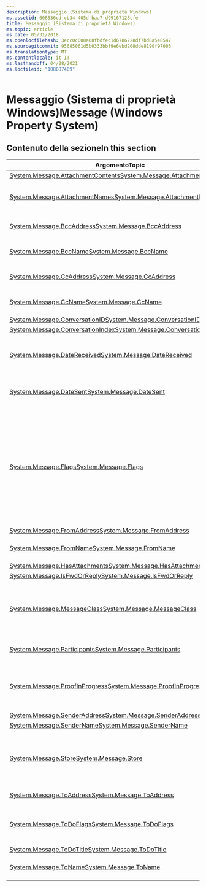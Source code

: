 ```yaml
---
description: Messaggio (Sistema di proprietà Windows)
ms.assetid: 608536cd-cb34-405d-baa7-d99167128cfe
title: Messaggio (Sistema di proprietà Windows)
ms.topic: article
ms.date: 05/31/2018
ms.openlocfilehash: 3ecc0c008a68fbdfec1d6786228df7bd8a5e8547
ms.sourcegitcommit: 95685061d5b0333bbf9e6ebd208dde8190f97005
ms.translationtype: MT
ms.contentlocale: it-IT
ms.lasthandoff: 04/28/2021
ms.locfileid: "108087409"
---
```

# <a name="message-windows-property-system"></a><span data-ttu-id="f5280-103">Messaggio (Sistema di proprietà Windows)</span><span class="sxs-lookup"><span data-stu-id="f5280-103">Message (Windows Property System)</span></span>

## <a name="in-this-section"></a><span data-ttu-id="f5280-104">Contenuto della sezione</span><span class="sxs-lookup"><span data-stu-id="f5280-104">In this section</span></span>



| <span data-ttu-id="f5280-105">Argomento</span><span class="sxs-lookup"><span data-stu-id="f5280-105">Topic</span></span>                                                                                              | <span data-ttu-id="f5280-106">Descrizione</span><span class="sxs-lookup"><span data-stu-id="f5280-106">Description</span></span>                                                                                                                                                                       |
|----------------------------------------------------------------------------------------------------|-----------------------------------------------------------------------------------------------------------------------------------------------------------------------------------|
| [<span data-ttu-id="f5280-107">System.Message.AttachmentContents</span><span class="sxs-lookup"><span data-stu-id="f5280-107">System.Message.AttachmentContents</span></span>](./props-system-message-attachmentcontents.md)<br/> |                                                                                                                                                                                   |
| [<span data-ttu-id="f5280-108">System.Message.AttachmentNames</span><span class="sxs-lookup"><span data-stu-id="f5280-108">System.Message.AttachmentNames</span></span>](./props-system-message-attachmentnames.md)<br/>       | <span data-ttu-id="f5280-109">Nomi degli allegati in un messaggio.</span><span class="sxs-lookup"><span data-stu-id="f5280-109">The names of the attachments in a message.</span></span><br/>                                                                                                                             |
| [<span data-ttu-id="f5280-110">System.Message.BccAddress</span><span class="sxs-lookup"><span data-stu-id="f5280-110">System.Message.BccAddress</span></span>](./props-system-message-bccaddress.md)<br/>                 | <span data-ttu-id="f5280-111">Gli indirizzi nel campo Ccn: .</span><span class="sxs-lookup"><span data-stu-id="f5280-111">The addresses in the Bcc: field.</span></span><br/>                                                                                                                                       |
| [<span data-ttu-id="f5280-112">System.Message.BccName</span><span class="sxs-lookup"><span data-stu-id="f5280-112">System.Message.BccName</span></span>](./props-system-message-bccname.md)<br/>                       | <span data-ttu-id="f5280-113">Nomi delle persone nel campo Ccn: .</span><span class="sxs-lookup"><span data-stu-id="f5280-113">The names of people in the Bcc: field.</span></span><br/>                                                                                                                                 |
| [<span data-ttu-id="f5280-114">System.Message.CcAddress</span><span class="sxs-lookup"><span data-stu-id="f5280-114">System.Message.CcAddress</span></span>](./props-system-message-ccaddress.md)<br/>                   | <span data-ttu-id="f5280-115">Gli indirizzi nel campo Cc: .</span><span class="sxs-lookup"><span data-stu-id="f5280-115">The addresses in the Cc: field.</span></span><br/>                                                                                                                                        |
| [<span data-ttu-id="f5280-116">System.Message.CcName</span><span class="sxs-lookup"><span data-stu-id="f5280-116">System.Message.CcName</span></span>](./props-system-message-ccname.md)<br/>                         | <span data-ttu-id="f5280-117">Nomi delle persone nel campo Cc: .</span><span class="sxs-lookup"><span data-stu-id="f5280-117">The names of people in the Cc: field.</span></span><br/>                                                                                                                                  |
| [<span data-ttu-id="f5280-118">System.Message.ConversationID</span><span class="sxs-lookup"><span data-stu-id="f5280-118">System.Message.ConversationID</span></span>](./props-system-message-conversationid.md)<br/>         |                                                                                                                                                                                   |
| <span data-ttu-id="f5280-119">[System.Message.ConversationIndex](/previous-versions/windows/desktop/legacy/bb787335(v=vs.85))</span><span class="sxs-lookup"><span data-stu-id="f5280-119">[System.Message.ConversationIndex](/previous-versions/windows/desktop/legacy/bb787335(v=vs.85))</span></span><br/>   |                                                                                                                                                                                   |
| [<span data-ttu-id="f5280-120">System.Message.DateReceived</span><span class="sxs-lookup"><span data-stu-id="f5280-120">System.Message.DateReceived</span></span>](./props-system-message-datereceived.md)<br/>             | <span data-ttu-id="f5280-121">Data e ora di ricezione di una comunicazione.</span><span class="sxs-lookup"><span data-stu-id="f5280-121">The date and time a communication was received.</span></span><br/>                                                                                                                        |
| [<span data-ttu-id="f5280-122">System.Message.DateSent</span><span class="sxs-lookup"><span data-stu-id="f5280-122">System.Message.DateSent</span></span>](./props-system-message-datesent.md)<br/>                     | <span data-ttu-id="f5280-123">Data e ora di invio di una comunicazione.</span><span class="sxs-lookup"><span data-stu-id="f5280-123">The date and time a communication was sent.</span></span><br/>                                                                                                                            |
| [<span data-ttu-id="f5280-124">System.Message.Flags</span><span class="sxs-lookup"><span data-stu-id="f5280-124">System.Message.Flags</span></span>](./props-system-message-flags.md)<br/>                           | <span data-ttu-id="f5280-125">Flag associati ai messaggi di posta elettronica( che identificano ad esempio che una conferma di lettura è in sospeso).</span><span class="sxs-lookup"><span data-stu-id="f5280-125">Flags associated with e-mail messages (identifying that a read receipt is pending, for example).</span></span> <span data-ttu-id="f5280-126">I valori archiviati qui da Outlook sono definiti per PR \_ MESSAGE \_ FLAGS.</span><span class="sxs-lookup"><span data-stu-id="f5280-126">The values stored here by Outlook are defined for PR\_MESSAGE\_FLAGS.</span></span><br/> |
| [<span data-ttu-id="f5280-127">System.Message.FromAddress</span><span class="sxs-lookup"><span data-stu-id="f5280-127">System.Message.FromAddress</span></span>](./props-system-message-fromaddress.md)<br/>               |                                                                                                                                                                                   |
| [<span data-ttu-id="f5280-128">System.Message.FromName</span><span class="sxs-lookup"><span data-stu-id="f5280-128">System.Message.FromName</span></span>](./props-system-message-fromname.md)<br/>                     | <span data-ttu-id="f5280-129">Nomi delle persone nel campo Da: .</span><span class="sxs-lookup"><span data-stu-id="f5280-129">The names of people in the From: field.</span></span><br/>                                                                                                                                |
| [<span data-ttu-id="f5280-130">System.Message.HasAttachments</span><span class="sxs-lookup"><span data-stu-id="f5280-130">System.Message.HasAttachments</span></span>](./props-system-message-hasattachments.md)<br/>         |                                                                                                                                                                                   |
| [<span data-ttu-id="f5280-131">System.Message.IsFwdOrReply</span><span class="sxs-lookup"><span data-stu-id="f5280-131">System.Message.IsFwdOrReply</span></span>](./props-system-message-isfwdorreply.md)<br/>             |                                                                                                                                                                                   |
| [<span data-ttu-id="f5280-132">System.Message.MessageClass</span><span class="sxs-lookup"><span data-stu-id="f5280-132">System.Message.MessageClass</span></span>](./props-system-message-messageclass.md)<br/>             | <span data-ttu-id="f5280-133">Tipo di messaggio di Microsoft Outlook (riunione, attività, posta elettronica e così via).</span><span class="sxs-lookup"><span data-stu-id="f5280-133">The type of Microsoft Outlook message (meeting, task, mail, and so on).</span></span><br/>                                                                                                |
| [<span data-ttu-id="f5280-134">System.Message.Participants</span><span class="sxs-lookup"><span data-stu-id="f5280-134">System.Message.Participants</span></span>](props-system-message-participants.md)<br/>                    | <span data-ttu-id="f5280-135">Partecipanti alla comunicazione.</span><span class="sxs-lookup"><span data-stu-id="f5280-135">Participants in communication.</span></span><br/>                                                                                                                                         |
| [<span data-ttu-id="f5280-136">System.Message.ProofInProgress</span><span class="sxs-lookup"><span data-stu-id="f5280-136">System.Message.ProofInProgress</span></span>](./props-system-message-proofinprogress.md)<br/>       | <span data-ttu-id="f5280-137">Identifica se la correzione della posta indesiderata del messaggio è ancora in corso.</span><span class="sxs-lookup"><span data-stu-id="f5280-137">Identifies whether the message junk e-mail proofing is still in progress.</span></span><br/>                                                                                              |
| [<span data-ttu-id="f5280-138">System.Message.SenderAddress</span><span class="sxs-lookup"><span data-stu-id="f5280-138">System.Message.SenderAddress</span></span>](./props-system-message-senderaddress.md)<br/>           |                                                                                                                                                                                   |
| [<span data-ttu-id="f5280-139">System.Message.SenderName</span><span class="sxs-lookup"><span data-stu-id="f5280-139">System.Message.SenderName</span></span>](./props-system-message-sendername.md)<br/>                 |                                                                                                                                                                                   |
| [<span data-ttu-id="f5280-140">System.Message.Store</span><span class="sxs-lookup"><span data-stu-id="f5280-140">System.Message.Store</span></span>](./props-system-message-store.md)<br/>                           | <span data-ttu-id="f5280-141">Archivio (noto anche come gestore del protocollo) FILE, MAIL, OUTLOOKEXPRESS.</span><span class="sxs-lookup"><span data-stu-id="f5280-141">The store (also known as the protocol handler) FILE, MAIL, OUTLOOKEXPRESS.</span></span><br/>                                                                                             |
| [<span data-ttu-id="f5280-142">System.Message.ToAddress</span><span class="sxs-lookup"><span data-stu-id="f5280-142">System.Message.ToAddress</span></span>](./props-system-message-toaddress.md)<br/>                   | <span data-ttu-id="f5280-143">Indirizzi nel campo A: .</span><span class="sxs-lookup"><span data-stu-id="f5280-143">The addresses in the To: field.</span></span><br/>                                                                                                                                        |
| [<span data-ttu-id="f5280-144">System.Message.ToDoFlags</span><span class="sxs-lookup"><span data-stu-id="f5280-144">System.Message.ToDoFlags</span></span>](./props-system-message-todoflags.md)<br/>                   | <span data-ttu-id="f5280-145">Identifica se un messaggio è contrassegnato come elemento to-do.</span><span class="sxs-lookup"><span data-stu-id="f5280-145">Identifies whether a message is flagged as a to-do item.</span></span><br/>                                                                                                               |
| [<span data-ttu-id="f5280-146">System.Message.ToDoTitle</span><span class="sxs-lookup"><span data-stu-id="f5280-146">System.Message.ToDoTitle</span></span>](./props-system-message-todotitle.md)<br/>                   |                                                                                                                                                                                   |
| [<span data-ttu-id="f5280-147">System.Message.ToName</span><span class="sxs-lookup"><span data-stu-id="f5280-147">System.Message.ToName</span></span>](./props-system-message-toname.md)<br/>                         | <span data-ttu-id="f5280-148">Nomi delle persone nel campo A: .</span><span class="sxs-lookup"><span data-stu-id="f5280-148">The names of people in the To: field.</span></span><br/>                                                                                                                                  |



 

 

 
